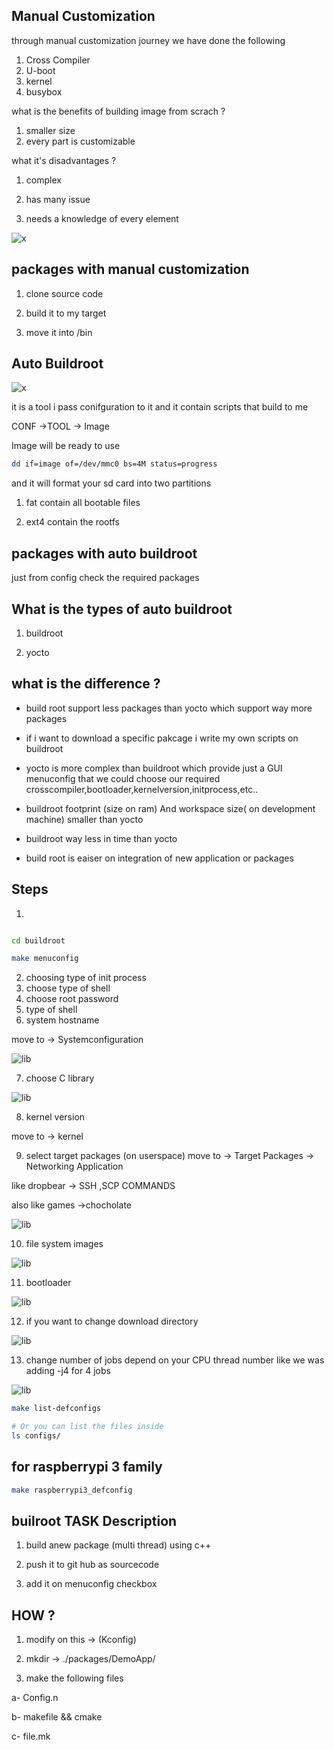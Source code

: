 ## Manual Customization 

through manual customization journey we have done the following 
1. Cross Compiler
2. U-boot
3. kernel
4. busybox

what is the benefits of building image from scrach ? 

1. smaller size 
2. every part is customizable 

what it's disadvantages ? 
1. complex 

2. has many issue 

3. needs a knowledge of every element

![x](images/1.png)

## packages with manual customization

1. clone source code 

2. build it to my target

3. move it into /bin



## Auto Buildroot

![x](images/2.png)

it is a tool i pass conifguration to it and it contain scripts that build to me 

CONF ->TOOL -> Image 

Image will be ready to use 

 
```sh 
dd if=image of=/dev/mmc0 bs=4M status=progress
```
and it will format your sd card into two partitions 

1. fat contain all bootable files 

2. ext4 contain the rootfs 

## packages with auto buildroot

just from config check the required packages



## What is the types of auto buildroot 

1. buildroot

2. yocto


## what is the difference ? 

- build root support less packages than yocto which support way more packages 

- if i want to download a specific pakcage i write my own scripts on buildroot

- yocto is more complex than buildroot which provide just a GUI menuconfig that we could choose our required crosscompiler,bootloader,kernelversion,initprocess,etc..

- buildroot footprint (size on ram) And workspace size( on development machine) smaller than yocto 

- buildroot way less in time than yocto

- build root is eaiser on integration of new application or packages


## Steps 

1. 

```sh

cd buildroot

make menuconfig 

```
2. choosing type of init process  
3. choose type of shell
4. choose root password
5. type of shell 
6. system hostname

move to -> Systemconfiguration 


![lib](images/3.png)


7. choose C library

![lib](images/7.png)


8. kernel version 

move to -> kernel

9. select target packages (on userspace)
move to -> Target Packages -> Networking Application  

like dropbear -> SSH ,SCP COMMANDS

also like games ->chocholate


![lib](images/4.png)


10. file system images

![lib](images/5.png)

11. bootloader

![lib](images/6.png)

12. if you want to change download directory

![lib](images/8.png)


13. change number of jobs depend on your CPU thread number like we was adding -j4 for 4 jobs

![lib](images/9.png)


```sh
make list-defconfigs

# Or you can list the files inside 
ls configs/
```
## for raspberrypi 3 family

```sh
make raspberrypi3_defconfig

```



##  builroot TASK Description

1. build anew package (multi thread) using c++ 

2. push it to git hub as sourcecode

3.  add it on menuconfig checkbox 
## HOW ?





1. modify on this  -> (Kconfig) 

2. mkdir ->  ./packages/DemoApp/

3. make the following files 

a- Config.n 

b-  makefile && cmake 

c- file.mk 
